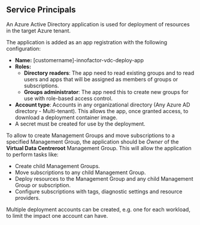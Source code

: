 ## Service Principals

An Azure Active Directory application is used for deployment of resources in the target Azure tenant.

The application is added as an app registration with the following configuration:

* **Name:** [customername]-innofactor-vdc-deploy-app
* **Roles:**
  * **Directory readers**: The app need to read existing groups and to read users and apps that will be assigned as members of groups or subscriptions.
  * **Groups administrator**: The app need this to create new groups for use with role-based access control.
* **Account type**: Accounts in any organizational directory (Any Azure AD directory - Multi-tenant). This allows the app, once granted access, to download a deployment container image.
* A secret must be created for use by the deployment.

To allow to create Management Groups and move subscriptions to a specified Management Group, the application should be *Owner* of the **Virtual Data Centreroot** Management Group. This will allow the application to perform tasks like:

* Create child Management Groups.
* Move subscriptions to any child Management Group.
* Deploy resources to the Management Group and any child Management Group or subscription.
* Configure subscriptions with tags, diagnostic settings and resource providers.

Multiple deployment accounts can be created, e.g. one for each workload, to limit the impact one account can have.
